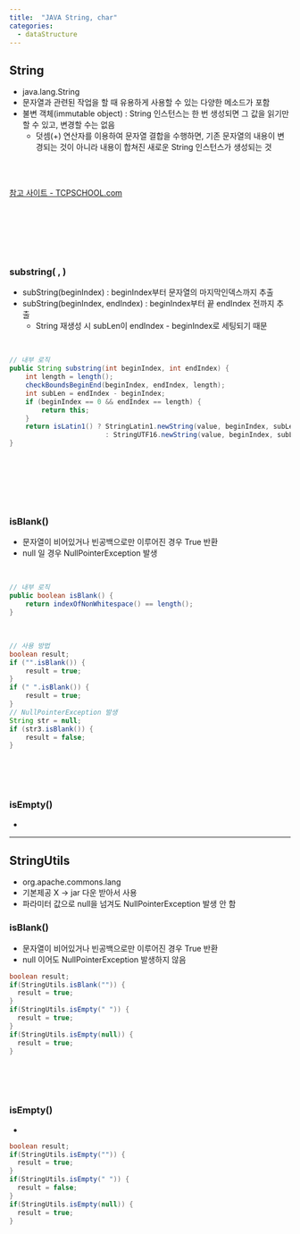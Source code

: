 ```yaml
---
title:  "JAVA String, char"
categories:
  - dataStructure
---
```


## String
- java.lang.String
- 문자열과 관련된 작업을 할 때 유용하게 사용할 수 있는 다양한 메소드가 포함
- 불변 객체(immutable object) : String 인스턴스는 한 번 생성되면 그 값을 읽기만 할 수 있고, 변경할 수는 없음
  - 덧셈(+) 연산자를 이용하여 문자열 결합을 수행하면, 기존 문자열의 내용이 변경되는 것이 아니라 내용이 합쳐진 새로운 String 인스턴스가 생성되는 것

</br>
</br>

[참고 사이트 - TCPSCHOOL.com](http://www.tcpschool.com/java/java_api_string)

</br>
</br>
</br>
</br>
</br>

### substring( , )
- subString(beginIndex) : beginIndex부터 문자열의 마지막인덱스까지 추출
- subString(beginIndex, endIndex) : beginIndex부터 끝 endIndex 전까지 추출
  - String 재생성 시 subLen이 endIndex - beginIndex로 세팅되기 때문

<br/>

```java
// 내부 로직
public String substring(int beginIndex, int endIndex) {
    int length = length();
    checkBoundsBeginEnd(beginIndex, endIndex, length);
    int subLen = endIndex - beginIndex;
    if (beginIndex == 0 && endIndex == length) {
        return this;
    }
    return isLatin1() ? StringLatin1.newString(value, beginIndex, subLen)
                        : StringUTF16.newString(value, beginIndex, subLen);
}
```

<br/>
<br/>



<br/>
<br/>
<br/>

### isBlank()
- 문자열이 비어있거나 빈공백으로만 이루어진 경우 True 반환
- null 일 경우 NullPointerException 발생
   
<br/>

```java
// 내부 로직
public boolean isBlank() {
    return indexOfNonWhitespace() == length();
}
```

<br/>

```java
// 사용 방법
boolean result;
if ("".isBlank()) {
    result = true;
}
if (" ".isBlank()) {
    result = true;
}
// NullPointerException 발생
String str = null;
if (str3.isBlank()) {
    result = false;
}
```

<br/>
<br/>
<br/>

### isEmpty()
- 








---

## StringUtils
- org.apache.commons.lang 
- 기본제공 X -> jar 다운 받아서 사용
- 파라미터 값으로 null을 넘겨도 NullPointerException 발생 안 함

### isBlank()
- 문자열이 비어있거나 빈공백으로만 이루어진 경우 True 반환
- null 이어도 NullPointerException 발생하지 않음

```java
boolean result;
if(StringUtils.isBlank("")) {
  result = true; 
}
if(StringUtils.isEmpty(" ")) {
  result = true; 
}
if(StringUtils.isEmpty(null)) {
  result = true; 
}
```

<br/>
<br/>
<br/>

### isEmpty()
- 

```java
boolean result;
if(StringUtils.isEmpty("")) {
  result = true; 
}
if(StringUtils.isEmpty(" ")) {
  result = false; 
}
if(StringUtils.isEmpty(null)) {
  result = true; 
}
```